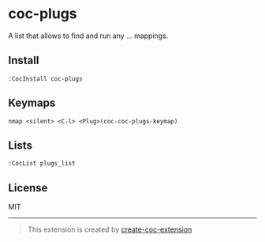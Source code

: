 # coc-plugs

A list that allows to find and run any <Plug>… mappings.

## Install

`:CocInstall coc-plugs`

## Keymaps

`nmap <silent> <C-l> <Plug>(coc-coc-plugs-keymap)`

## Lists

`:CocList plugs_list`

## License

MIT

---

> This extension is created by [create-coc-extension](https://github.com/fannheyward/create-coc-extension)
